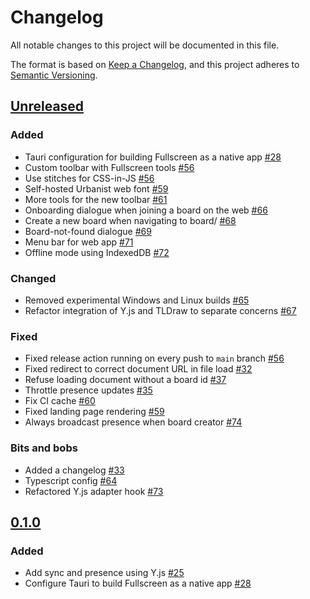 # Changelog

All notable changes to this project will be documented in this file.

The format is based on [Keep a Changelog](https://keepachangelog.com/en/1.0.0/),
and this project adheres to [Semantic Versioning](https://semver.org/spec/v2.0.0.html).

## [Unreleased]

### Added

- Tauri configuration for building Fullscreen as a native app [#28](https://github.com/interalia-studio/fullscreen/pull/28)
- Custom toolbar with Fullscreen tools [#56](https://github.com/interalia-studio/fullscreen/pull/56)
- Use stitches for CSS-in-JS [#56](https://github.com/interalia-studio/fullscreen/pull/56)
- Self-hosted Urbanist web font [#59](https://github.com/interalia-studio/fullscreen/pull/59)
- More tools for the new toolbar [#61](https://github.com/interalia-studio/fullscreen/pull/61)
- Onboarding dialogue when joining a board on the web [#66](https://github.com/interalia-studio/fullscreen/pull/66)
- Create a new board when navigating to board/ [#68](https://github.com/interalia-studio/fullscreen/pull/68)
- Board-not-found dialogue [#69](https://github.com/interalia-studio/fullscreen/pull/69)
- Menu bar for web app [#71](https://github.com/interalia-studio/fullscreen/pull/71)
- Offline mode using IndexedDB [#72](https://github.com/interalia-studio/fullscreen/pull/72)

### Changed

- Removed experimental Windows and Linux builds [#65](https://github.com/interalia-studio/fullscreen/pull/65)
- Refactor integration of Y.js and TLDraw to separate concerns [#67](https://github.com/interalia-studio/fullscreen/pull/67)

### Fixed

- Fixed release action running on every push to `main` branch [#56](https://github.com/interalia-studio/fullscreen/pull/56)
- Fixed redirect to correct document URL in file load [#32](https://github.com/interalia-studio/fullscreen/pull/32)
- Refuse loading document without a board id [#37](https://github.com/interalia-studio/fullscreen/pull/37)
- Throttle presence updates [#35](https://github.com/interalia-studio/fullscreen/pull/35)
- Fix CI cache [#60](https://github.com/interalia-studio/fullscreen/pull/60)
- Fixed landing page rendering [#59](https://github.com/interalia-studio/fullscreen/pull/59)
- Always broadcast presence when board creator [#74](https://github.com/interalia-studio/fullscreen/pull/74)

### Bits and bobs

- Added a changelog [#33](https://github.com/interalia-studio/fullscreen/pull/33)
- Typescript config [#64](https://github.com/interalia-studio/fullscreen/pull/64)
- Refactored Y.js adapter hook [#73](https://github.com/interalia-studio/fullscreen/pull/73)

## [0.1.0]

### Added

- Add sync and presence using Y.js [#25](https://github.com/interalia-studio/fullscreen/pull/25)
- Configure Tauri to build Fullscreen as a native app [#28](https://github.com/interalia-studio/fullscreen/pull/28)

[unreleased]: https://github.com/interalia-studio/fullscreen/compare/v0.1.0...HEAD
[0.1.0]: https://github.com/interalia-studio/fullscreen/releases/tag/v0.1.0
